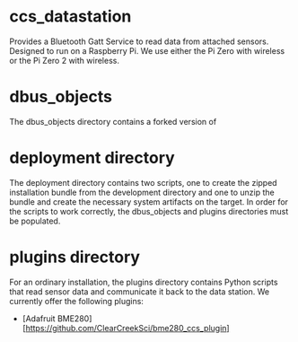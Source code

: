 # ccs_datastation
Provides a Bluetooth Gatt Service to read data from attached sensors. Designed to run on a Raspberry Pi. We use either the Pi Zero with wireless or the Pi Zero 2 with wireless.

# dbus_objects
The dbus_objects directory contains a forked version of 

# deployment directory
The deployment directory contains two scripts, one to create the zipped installation bundle from the development directory and one to unzip the bundle and create the necessary system artifacts on the target. In order for the scripts to work correctly, the dbus_objects and plugins directories must be populated.

# plugins directory
For an ordinary installation, the plugins directory contains Python scripts that read sensor data and communicate it back to the data station. We currently offer the following plugins:

* [Adafruit BME280][https://github.com/ClearCreekSci/bme280_ccs_plugin]


